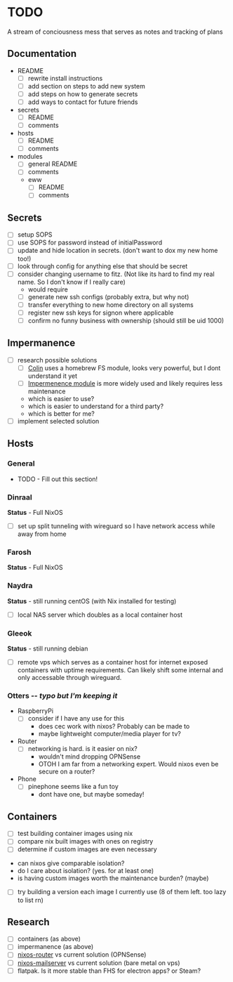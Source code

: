# TODO

A stream of conciousness mess that serves as notes and tracking of plans

## Documentation

- README
  - [ ] rewrite install instructions
  - [ ] add section on steps to add new system
  - [ ] add steps on how to generate secrets
  - [ ] add ways to contact for future friends
- secrets
  - [ ] README
  - [ ] comments
- hosts
  - [ ] README
  - [ ] comments
- modules
  - [ ] general README
  - [ ] comments
  - eww
    - [ ] README
    - [ ] comments

## Secrets

- [ ] setup SOPS
- [ ] use SOPS for password instead of initialPassword
- [ ] update and hide location in secrets. (don't want to dox my new home too!)
- [ ] look through config for anything else that should be secret
- [ ] consider changing username to fitz. (Not like its hard to find my real name. So I don't know if I really care)
  - would require
  - [ ] generate new ssh configs (probably extra, but why not)
  - [ ] transfer everything to new home directory on all systems
  - [ ] register new ssh keys for signon where applicable
  - [ ] confirm no funny business with ownership (should still be uid 1000)

## Impermanence

- [ ] research possible solutions
  - [ ] [Colin](https://git.uninsane.org/colin/nix-files) uses a homebrew FS module, looks very powerful, but I dont understand it yet
  - [ ] [Impermenence module](https://github.com/nix-community/impermanence) is more widely used and likely requires less maintenance
  - which is easier to use?
  - which is easier to understand for a third party?
  - which is better for me?
- [ ] implement selected solution

## Hosts

### General

- TODO - Fill out this section!

### Dinraal

**Status** - Full NixOS

- [ ] set up split tunneling with wireguard so I have network access while away from home

### Farosh

**Status** - Full NixOS

### Naydra

**Status** - still running centOS (with Nix installed for testing)

- [ ] local NAS server which doubles as a local container host

### Gleeok

**Status** - still running debian

- [ ] remote vps which serves as a container host for internet exposed containers with uptime requirements. Can likely shift some internal and only accessable through wireguard.

### Otters *-- typo but I'm keeping it*

- RaspberryPi
  - [ ] consider if I have any use for this
    - does cec work with nixos? Probably can be made to
    - maybe lightweight computer/media player for tv?

- Router
  - [ ] networking is hard. is it easier on nix?
    - wouldn't mind dropping OPNSense
    - OTOH I am far from a networking expert. Would nixos even be secure on a router?

- Phone
  - [ ] pinephone seems like a fun toy
    - dont have one, but maybe someday!

## Containers

- [ ] test building container images using nix
- [ ] compare nix built images with ones on registry
- [ ] determine if custom images are even necessary
- can nixos give comparable isolation?
- do I care about isolation? (yes. for at least one)
- is having custom images worth the maintenance burden? (maybe)
- [ ] try building a version each image I currently use (8 of them left. too lazy to list rn)

## Research

- [ ] containers (as above)
- [ ] impermanence (as above)
- [ ] [nixos-router](https://github.com/chayleaf/nixos-router) vs current solution (OPNSense)
- [ ] [nixos-mailserver](https://gitlab.com/simple-nixos-mailserver/nixos-mailserver/) vs current solution (bare metal on vps)
- [ ] flatpak. Is it more stable than FHS for electron apps? or Steam?
